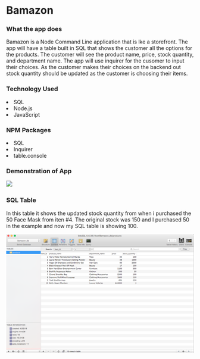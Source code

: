 # Bamazon

<h3>What the app does</h3>

Bamazon is a Node Command Line application that is lke a storefront. The app will have a table built in SQL that shows the customer all the options for the products. The customer will see the product name, price, stock quantity, and department name. The app will use inquirer for the cusomer to input their choices. As the customer makes their choices on the backend out stock quantity should be updated as the customer is choosing their items. 

<h3>Technology Used</h3>

<li>SQL</li>
<li>Node.js</li>
<li>JavaScript</li>

<h3>NPM Packages</h3>

<li>SQL</li>
<li>Inquirer</li>
<li>table.console</li>

<h3>Demonstration of App</h3>

<img src = "Images/bamazon.gif">

<h3>SQL Table</h3>

In this table it shows the updated stock quantity from when i purchased the 50 Face Mask from iten #4. The original stock was 150 and I purchased 50 in the example and now my SQL table is showing 100. 

<img src = "Images/SQLTable.png">


